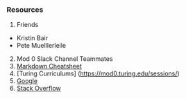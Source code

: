 ### Resources
1. Friends
+ Kristin Bair
+ Pete Muelllerleile
2. Mod 0 Slack Channel Teammates
3. [Markdown Cheatsheet](https://github.com/adam-p/markdown-here/wiki/Markdown-Cheatsheet)
4. [Turing Curriculums] (https://mod0.turing.edu/sessions/)
5. [Google](https://www.google.com/webhp?hl=en&sa=X&sqi=2&pjf=1&ved=0ahUKEwiV28Ppwer3AhXC3oUKHQelDEcQPAgI)
6. [Stack Overflow](https://stackoverflow.com/)
